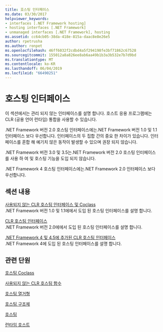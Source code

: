 ```yaml
---
title: 호스팅 인터페이스
ms.date: 03/30/2017
helpviewer_keywords:
- interfaces [.NET Framework hosting]
- hosting interfaces [.NET Framework]
- unmanaged interfaces [.NET Framework], hosting
ms.assetid: cc64cb05-38da-418e-815a-daac8e8e26e5
author: rpetrusha
ms.author: ronpet
ms.openlocfilehash: 46ff6032f2cdbd4a5f294198fe3bf71862c67528
ms.sourcegitcommit: 155012a8a826ee8ab6aa49b1b3a3b532e7b7d9bd
ms.translationtype: MT
ms.contentlocale: ko-KR
ms.lasthandoff: 06/04/2019
ms.locfileid: "66490251"
---
```

# <a name="hosting-interfaces"></a>호스팅 인터페이스
이 섹션에서는 관리 되지 않는 인터페이스를 설명 합니다. 호스트 응용 프로그램에는 CLR (공용 언어 런타임) 통합을 사용할 수 있습니다.  
  
 .NET Framework 버전 2.0 호스팅 인터페이스에는.NET Framework 버전 1.0 및 1.1 인터페이스 보다 우선합니다. 인터페이스의 두 집합 간의 중요 한 차이가 있습니다. 인터페이스를 혼합 해 예기치 않은 동작이 발생할 수 있으며 권장 되지 않습니다.  
  
 .NET Framework 버전 3.0 및 3.5는.NET Framework 버전 2.0 호스팅 인터페이스를 사용 하 여 및 호스팅 기능을 도입 되지 않습니다.  
  
 .NET Framework 4 호스팅 인터페이스에는.NET Framework 2.0 인터페이스 보다 우선합니다.
  
## <a name="in-this-section"></a>섹션 내용  
 [사용되지 않는 CLR 호스팅 인터페이스 및 Coclass](../../../../docs/framework/unmanaged-api/hosting/deprecated-clr-hosting-interfaces-and-coclasses.md)  
 .NET Framework 버전 1.0 및 1.1에에서 도입 된 호스팅 인터페이스를 설명 합니다.  
  
 [CLR 호스팅 인터페이스](../../../../docs/framework/unmanaged-api/hosting/clr-hosting-interfaces.md)  
 .NET Framework 버전 2.0에에서 도입 된 호스팅 인터페이스를 설명 합니다.  
  
 [.NET Framework 4 및 4.5에 추가된 CLR 호스팅 인터페이스](../../../../docs/framework/unmanaged-api/hosting/clr-hosting-interfaces-added-in-the-net-framework-4-and-4-5.md)  
 .NET Framework 4에 도입 된 호스팅 인터페이스를 설명 합니다.  
  
## <a name="related-sections"></a>관련 단원  
 [호스팅 Coclass](../../../../docs/framework/unmanaged-api/hosting/hosting-coclasses.md)  
  
 [사용되지 않는 CLR 호스팅 함수](../../../../docs/framework/unmanaged-api/hosting/deprecated-clr-hosting-functions.md)  
  
 [호스팅 열거형](../../../../docs/framework/unmanaged-api/hosting/hosting-enumerations.md)  
  
 [호스팅 구조체](../../../../docs/framework/unmanaged-api/hosting/hosting-structures.md)  
  
 [호스팅](../../../../docs/framework/unmanaged-api/hosting/index.md)  
  
 [런타임 호스트](https://docs.microsoft.com/previous-versions/dotnet/netframework-4.0/a51xd4ze(v=vs.100))
